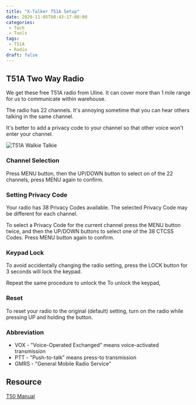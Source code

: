 ```yaml
---
title: "X-Talker T51A Setup"
date: 2020-11-05T08:43:17-08:00
categories:
 - Tech
 - Tools
tags:
 - T51A
 - Radio
draft: false
---
```


## T51A Two Way Radio
We get these free T51A radio from Uline. 
It can cover more than 1 mile range for us to communicate within warehouse.

The radio has 22 channels. It's annoying sometime that you can hear others talking in the same channel.

It's better to add a privacy code to your channel so that other voice won't enter your channel. 

![T51A Walkie Talkie](/images/2020/T51A-Walkie-Talkie.PNG)

### Channel Selection
Press MENU button, then the UP/DOWN button to select on of the 22 channels, 
press MENU again to confirm.

### Setting Privacy Code
Your radio has 38 Privacy Codes available. 
The selected Privacy Code may be different for each channel. 

To select a Privacy Code for the current channel press the MENU button twice, 
and then the UP/DOWN buttons to select one of the 38 CTCSS Codes. 
Press MENU button again to confirm.

### Keypad Lock
To  avoid  accidentally  changing  the  radio  setting,  press  the  LOCK button for 3 seconds will lock the keypad.

Repeat the same procedure to unlock the To unlock the keypad, 

### Reset
To reset your radio to the original (default) setting, 
turn on the radio while pressing UP and holding the button.

### Abbreviation
* VOX - "Voice-Operated Exchanged" means voice-activated transmission
* PTT - "Push-to-talk" means press-to transmission
* GMRS - "General  Mobile  Radio Service"

## Resource
[T50 Manual](https://midlandusa.com/wp-content/uploads/2016/12/T50-Owners-Manual-Rev-B.pdf)